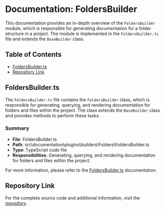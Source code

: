 # Documentation: FoldersBuilder

This documentation provides an in-depth overview of the `FoldersBuilder` module, which is responsible for generating documentation for a folder structure in a project. The module is implemented in the `FoldersBuilder.ts` file and extends the `BaseBuilder` class.

## Table of Contents

- [FoldersBuilder.ts](#foldersbuilderts)
- [Repository Link](#repository-link)

## FoldersBuilder.ts

The `FoldersBuilder.ts` file contains the `FoldersBuilder` class, which is responsible for generating, querying, and rendering documentation for folders and files within the project. The class extends the `BaseBuilder` class and provides methods to perform these tasks.

### Summary

- **File**: FoldersBuilder.ts
- **Path**: src\documentation\plugins\builders\Folders\FoldersBuilder.ts
- **Type**: TypeScript code file
- **Responsibilities**: Generating, querying, and rendering documentation for folders and files within the project.

For more information, please refer to the [FoldersBuilder.ts](src\documentation\plugins\builders\Folders\FoldersBuilder.ts) documentation.

## Repository Link

For the complete source code and additional information, visit the [repository](https://github.com/ingig/code-narrator/src/documentation/plugins/builders/Folders).